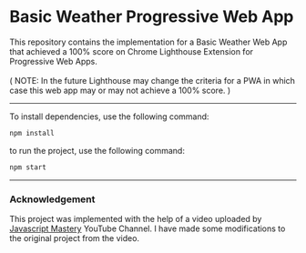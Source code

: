 # Basic Weather Progressive Web App
This repository contains the implementation for a Basic Weather Web App that achieved a 100% score on Chrome Lighthouse Extension for Progressive Web Apps.
<br><br>
( NOTE: In the future Lighthouse may change the criteria for a PWA in which case this web app may or may not achieve a 100% score. )

<hr>

To install dependencies, use the following command:
```bash
npm install
```
to run the project, use the following command:
```bash
npm start
```

<hr>

### Acknowledgement
This project was implemented with the help of a video uploaded by [Javascript Mastery](https://www.youtube.com/c/javascriptmastery) YouTube Channel. I have made some modifications to the original project from the video.
